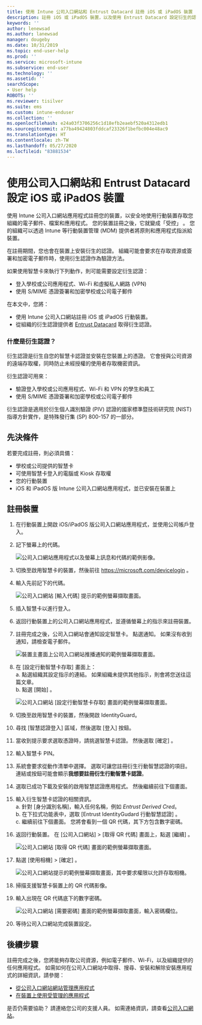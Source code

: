 ```yaml
---
title: 使用 Intune 公司入口網站和 Entrust Datacard 註冊 iOS 或 iPadOS 裝置
description: 註冊 iOS 或 iPadOS 裝置，以及使用 Entrust Datacard 設定衍生的認證驗證。
keywords: ''
author: lenewsad
ms.author: lanewsad
manager: dougeby
ms.date: 10/31/2019
ms.topic: end-user-help
ms.prod: ''
ms.service: microsoft-intune
ms.subservice: end-user
ms.technology: ''
ms.assetid: ''
searchScope:
- User help
ROBOTS: ''
ms.reviewer: tisilver
ms.suite: ems
ms.custom: intune-enduser
ms.collection: ''
ms.openlocfilehash: e24a03f3706256c1d18efb2eaebf520a4312edb1
ms.sourcegitcommit: a77ba49424803fddcaf23326f1befbc004e48ac9
ms.translationtype: HT
ms.contentlocale: zh-TW
ms.lasthandoff: 05/27/2020
ms.locfileid: "83881534"
---
```

# <a name="set-up-ios-or-ipados-device-with-company-portal-and-entrust-datacard"></a>使用公司入口網站和 Entrust Datacard 設定 iOS 或 iPadOS 裝置

使用 Intune 公司入口網站應用程式註冊您的裝置，以安全地使用行動裝置存取您組織的電子郵件、檔案和應用程式。 您的裝置註冊之後，它就變成「受控」  。 您的組織可以透過 Intune 等行動裝置管理 (MDM) 提供者將原則和應用程式指派給裝置。  

在註冊期間，您也會在裝置上安裝衍生的認證。 組織可能會要求在存取資源或簽署和加密電子郵件時，使用衍生認證作為驗證方法。 

如果使用智慧卡來執行下列動作，則可能需要設定衍生認證：  

* 登入學校或公司應用程式、Wi-Fi 和虛擬私人網路 (VPN)
* 使用 S/MIME 憑證簽署和加密學校或公司電子郵件  

在本文中，您將：  

   * 使用 Intune 公司入口網站註冊 iOS 或 iPadOS 行動裝置。  
   * 從組織的衍生認證提供者 [Entrust Datacard](https://www.entrustdatacard.com/) 取得衍生認證。  

### <a name="what-are-derived-credentials"></a>什麼是衍生認證？  
衍生認證是衍生自您的智慧卡認證並安裝在您裝置上的憑證。 它會授與公司資源的遠端存取權，同時防止未經授權的使用者存取機密資訊。  

衍生認證可用來： 
* 驗證登入學校或公司應用程式、Wi-Fi 和 VPN 的學生和員工
* 使用 S/MIME 憑證簽署和加密學校或公司電子郵件

衍生認證是適用於衍生個人識別驗證 (PIV) 認證的國家標準暨技術研究院 (NIST) 指導方針實作，是特殊發行集 (SP) 800-157 的一部分。  

## <a name="prerequisites"></a>先決條件

 若要完成註冊，則必須具備：

* 學校或公司提供的智慧卡
* 可使用智慧卡登入的電腦或 Kiosk 存取權
* 您的行動裝置
* iOS 和 iPadOS 版 Intune 公司入口網站應用程式，並已安裝在裝置上  


## <a name="enroll-device"></a>註冊裝置  
1. 在行動裝置上開啟 iOS/iPadOS 版公司入口網站應用程式，並使用公司帳戶登入。  

2. 記下螢幕上的代碼。  

    ![公司入口網站應用程式以及螢幕上訊息和代碼的範例影像。](./media/copy-code-intercede.png)   

3. 切換至啟用智慧卡的裝置，然後前往 https://microsoft.com/devicelogin 。 
4. 輸入先前記下的代碼。  

    ![公司入口網站 [輸入代碼] 提示的範例螢幕擷取畫面。](./media/enter-code-intercede.png)   

5. 插入智慧卡以進行登入。   
6. 返回行動裝置上的公司入口網站應用程式，並遵循螢幕上的指示來註冊裝置。  
7. 註冊完成之後，公司入口網站會通知設定智慧卡。 點選通知。 如果沒有收到通知，請檢查電子郵件。   

    ![裝置主畫面上公司入口網站推播通知的範例螢幕擷取畫面。](./media/action-required-in-app-intercede.png)  

8. 在 [設定行動智慧卡存取]  畫面上：   
    a. 點選組織其設定指示的連結。 如果組織未提供其他指示，則會將您送往這篇文章。  
    b. 點選 [開始]  。  

    ![公司入口網站 [設定行動智慧卡存取] 畫面的範例螢幕擷取畫面。](./media/smart-card-info-intercede.png)

9. 切換至啟用智慧卡的裝置，然後開啟 IdentityGuard。 
10. 尋找 [智慧認證登入] 區域，然後選取 [登入] 按鈕。  
11. 當收到提示要求選取憑證時，請挑選智慧卡認證。 然後選取 [確定]  。 
12. 輸入智慧卡 PIN。  
13. 系統會要求從動作清單中選擇。 選取可讓您註冊衍生行動智慧認證的項目。 連結或按鈕可能會顯示**我想要註冊衍生行動智慧卡認證**。  
14. 選取已成功下載及安裝的啟用智慧認證應用程式。 然後繼續前往下個畫面。   
15. 輸入衍生智慧卡認證的相關資訊。  
    a. 針對 [身分識別名稱]，輸入任何名稱，例如 *Entrust Derived Cred*。  
    b. 在下拉式功能表中，選取 [Entrust IdentityGudard 行動智慧認證]  。  
    c. 繼續前往下個畫面。 您將會看到一個 QR 代碼，其下方包含數字密碼。  

16. 返回行動裝置。 在 [公司入口網站] > [取得 QR 代碼]  畫面上，點選 [繼續]  。 

    ![公司入口網站 [取得 QR 代碼] 畫面的範例螢幕擷取畫面。](./media/get-qr-code-intercede.png)  
17. 點選 [使用相機]   > [確定]  。  

    ![公司入口網站提示的範例螢幕擷取畫面，其中要求權限以允許存取相機。](./media/allow-cp-camera-access-intercede.png)  
18. 掃描支援智慧卡裝置上的 QR 代碼影像。  
19. 輸入出現在 QR 代碼底下的數字密碼。  

    ![公司入口網站 [需要密碼] 畫面的範例螢幕擷取畫面，輸入密碼欄位。](./media/enter-password-derived-credentials.png)   

20. 等待公司入口網站完成裝置設定。  


## <a name="next-steps"></a>後續步驟  
註冊完成之後，您將能夠存取公司資源，例如電子郵件、Wi-Fi，以及組織提供的任何應用程式。 如需如何在公司入口網站中取得、搜尋、安裝和解除安裝應用程式的詳細資訊，請參閱：

* [從公司入口網站網站管理應用程式](manage-apps-cpweb.md)  
* [在裝置上使用受管理的應用程式](use-managed-apps-on-your-device-ios.md)  

是否仍需要協助？ 請連絡您公司的支援人員。 如需連絡資訊，請查看[公司入口網站](https://go.microsoft.com/fwlink/?linkid=2010980)。  
